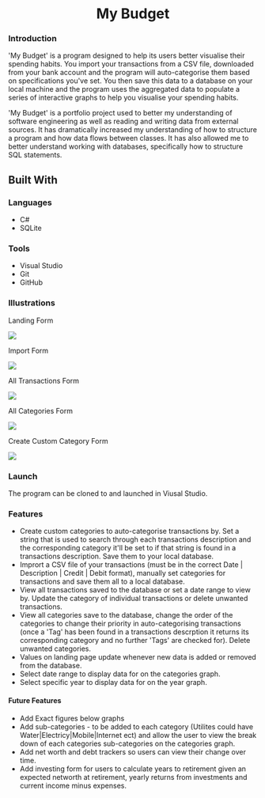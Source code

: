<h1 align="center">My Budget</h1>

<div align="left">
  <h3> Introduction </h3>
    <p>
      'My Budget' is a program designed to help its users better visualise their spending habits. 
      You import your transactions from a CSV file, downloaded from your bank account and the program will 
      auto-categorise them based on specifications you've set.
      You then save this data to a database on your local machine and the program uses the aggregated data to populate a series of interactive graphs
      to help you visualise your spending habits.
    </p>
    <p>
      'My Budget' is a portfolio project used to better my understanding of software engineering as well as reading and writing data from external sources.
      It has dramatically increased my understanding of how to structure a program and how data flows between classes. It has also allowed me to better
      understand working with databases, specifically how to structure SQL statements.     
    </p>
<div>

<div align="left">
  <h2>Built With</h2>
  <h3>Languages</h3>
  <ul>
   <li>C#</li>
   <li>SQLite</li>
  </ul>

  <h3> Tools </h3>
  <ul>
   <li>Visual Studio</li>
   <li>Git</li>
   <li>GitHub</li>
  </ul>
</div>

<div>
  <h3> Illustrations </h3>
    <p>Landing Form</p>
    <img src="https://user-images.githubusercontent.com/17680671/189035115-733eae28-5dcb-4d4d-ad35-284b544589e7.png">
    <p>Import Form</p>
    <img src="https://user-images.githubusercontent.com/17680671/189026348-91dcab6b-00e2-4590-afa0-42b6431183bd.png">
    <p>All Transactions Form</p>
    <img src="https://user-images.githubusercontent.com/17680671/189026383-6b7f7286-cad7-4f0e-b147-27c309227752.png">
    <p>All Categories Form</p>
    <img src="https://user-images.githubusercontent.com/17680671/189026364-9da972ca-48ae-4e31-bfe6-488c600bee40.png">
    <p>Create Custom Category Form</p>
    <img src="https://user-images.githubusercontent.com/17680671/189023273-0f9663b3-d6c8-45b7-a71e-61b89afdddf1.jpg">
</div>

<div>
  <h3> Launch </h3>
    <p>
      The program can be cloned to and launched in Viusal Studio.
    </p>
</div>
  
<div>
  <h3> Features </h3>
  <ul>
    <li> Create custom categories to auto-categorise transactions by. Set a string that is used to search through each transactions description
    and the corresponding category it'll be set to if that string is found in a transactions description. Save them to your local database. </li>
    <li> Imprort a CSV file of your transactions (must be in the correct Date | Description | Credit | Debit format), manually set categories for
    transactions and save them all to a local database.</li>            
    <li> View all transactions saved to the database or set a date range to view by. Update the category of individual transactions or delete unwanted
    transactions. </li>
    <li> View all categories save to the database, change the order of the categories to change their priority in auto-categorising transactions (once a
    'Tag' has been found in a transactions descrption it returns its corresponding category and no further 'Tags' are checked for). Delete unwanted
    categories. </li>
    <li> Values on landing page update whenever new data is added or removed from the database. </li>
    <li> Select date range to display data for on the categories graph. </li>
    <li> Select specific year to display data for on the year graph. </li>
  </ul>
</div>  

<div>
  <h4> Future Features </h4>
  <ul>
    <li> Add Exact figures below graphs </li>
    <li> Add sub-categories - to be added to each category (Utilites could have Water|Electricy|Mobile|Internet ect) and allow the user to view the break
    down of each categories sub-categories on the categories graph. </li>
    <li> Add net worth and debt trackers so users can view their change over time. </li>            
    <li> Add investing form for users to calculate years to retirement given an expected networth at retirement, yearly returns from investments and
    current income minus expenses. </li>
  </ul>
</div>
